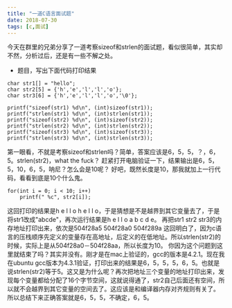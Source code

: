 ```yaml
---
title: "一道C语言面试题"
date: 2018-07-30
tags: [c,面试]
---
```



今天在群里的兄弟分享了一道考察sizeof和strlen的面试题，看似很简单，其实却不然，分析过后，还是有一些不解之处。

- 题目，写出下面代码打印结果

```
char str1[] = "hello";
char str2[5] = {'h','e','l','l','o'};
char str3[6] = {'h','e','l','l','o','\0'};

printf("sizeof(str1) %d\n", (int)sizeof(str1));
printf("strlen(str1) %d\n", (int)strlen(str1));
printf("sizeof(str2) %d\n", (int)sizeof(str2));
printf("strlen(str2) %d\n", (int)strlen(str2));
printf("sizeof(str3) %d\n", (int)sizeof(str3));
printf("strlen(str3) %d\n", (int)strlen(str3));
```

第一眼看，不就是考察sizeof和strlen吗？简单，答案应该是6，5，5，？，6，5。strlen(str2)，what the fuck？
赶紧打开电脑验证一下，结果输出是6，5，5，10，6，5，呐尼？怎么会是10呢？
好吧，既然长度是10，那我就加上一行代码，看看到底是10个什么鬼。


```
for(int i = 0; i < 10; i++)
    printf(" %c", str2[i]);
```

这回打印的结果是h e l l o h e l l o，于是猜想是不是越界到其它变量去了，于是将str1改成"abcde"，再次运行结果是h e l l o a b c d e。
再把str1 str2 str3的内存地址打印出来，依次是504f28a5 504f28a0 504f289a
这回明白了，因为c语言的压栈顺序先定义的变量存在高地址，后定义的在低地址。所以strlen(str2)的时候，实际上是从504f28a0－504f28aa，所以长度为10。
你因为这个问题到这里就结束了吗？其实并没有。刚才是在mac上验证的，gcc的版本是4.2.1。现在我在ubuntu gcc版本为4.3.1验证，打印出来的结果是6，5，5，5，6，5。也就是说strlen(str2)等于5。这又是为什么呢？再次把地址三个变量的地址打印出来，发现每个变量都给分配了16个字节空间，这就说得通了，str2自己后面还有空间，所以就不会越界到其它变量的空间去了。这应该是和编译器内存对齐规则有关了。
所以总结下来正确答案就是6，5，5，不确定，6，5。
